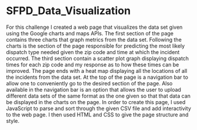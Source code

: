 # SFPD_Data_Visualization
For this challenge I created a web page that visualizes the data set given using the Google charts and maps APIs. The first section of the page contains three charts that graph metrics from the data set. Following the charts is the section of the page responsible for predicting the most likely dispatch type needed given the zip code and time at which the incident occurred. The third section contain a scatter plot graph displaying dispatch times for each zip code and my response as to how these times can be improved. The page ends with a heat map displaying all the locations of all the incidents from the data set. At the top of the page is a navigation bar to allow one to conveniently go to the desired section of the page. Also available in the navigation bar is an option that allows the user to upload different data sets of the same format as the one given so that that data can be displayed in the charts on the page. In order to create this page, I used JavaScript to parse and sort through the given CSV file and add interactivity to the web page. I then used HTML and CSS to give the page structure and style.
